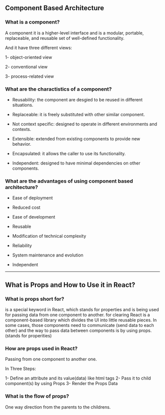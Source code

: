 ## Component Based Architecture

### What is a component?

A component it is a higher-level interface and is a modular, portable, replaceable, and reusable set of well-defined functionality. 

And it have three different views:

1- object-oriented view

2- conventional view

3- process-related view

### What are the charactistics of a component?

* Reusability: the component are desgied to be reused in different situations.

* Replaceable: it is freely substituted with other similar component.

* Not context specific: designed to operate in different environments and contexts.

* Extensible: extended from existing components to provide new behavior.

* Encapsulated: it allows the caller to use its functionality.

* Independent: designed to have minimal dependencies on other components.

### What are the advantages of using component based architecture?

* Ease of deployment

* Reduced cost

* Ease of development

* Reusable

* Modification of technical complexity

* Reliability

* System maintenance and evolution

* Independent

______________________________________________________________


## What is Props and How to Use it in React?

### What is props short for?

is a special keyword in React, which stands for properties and is being used for passing data from one component to another.
for clearing React is a component-based library which divides the UI into little reusable pieces. In some cases, those components need to communicate (send data to each other) and the way to pass data between components is by using props.(stands for properities)

### How are props used in React?
Passing from one component to another one.

In Three Steps:

1- Define an attribute and its value(data) like html tags
2- Pass it to child component(s) by using Props
3- Render the Props Data

### What is the flow of props?

One way direction from the parents to the childrens.





